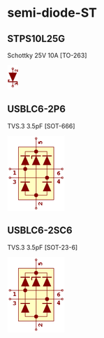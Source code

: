 # semi-diode-ST

## STPS10L25G
Schottky 25V 10A [TO-263]

![STPS10L25G__1__1](/images/semi-diode-ST__STPS10L25G__1__1.png?raw=true) 

## USBLC6-2P6
TVS.3 3.5pF [SOT-666]

![USBLC6-2P6__1__1](/images/semi-diode-ST__USBLC6-2P6__1__1.png?raw=true) 

## USBLC6-2SC6
TVS.3 3.5pF [SOT-23-6]

![USBLC6-2SC6__1__1](/images/semi-diode-ST__USBLC6-2P6__1__1.png?raw=true) 

